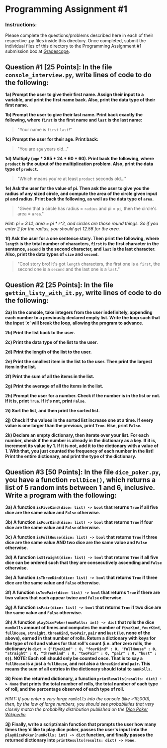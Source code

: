 # Programming Assignment #1

### Instructions:
Please complete the questions/problems described here in each of their respective .py files 
inside this directory. Once completed, submit the individual files of this directory to the Programming Assignment #1
submission box at [Gradescope](https://www.gradescope.com/).

## Question #1 [25 Points]: In the file `console_interview.py`, write lines of code to do the following:

**1a) Prompt the user to give their first name. Assign their input to a variable, and print the first name back. 
Also, print the data type of their first name.**

**1b) Prompt the user to give their last name. Print back exactly the following, where `first` is the first name 
and `last` is the last name:** 

>"Your name is `first` `last`!"

**1c) Prompt the user for their age. Print back:**

>"You are `age` years old..."

**1d) Multiply (`age` * 365 * 24 * 60 * 60). Print back the following, where `product` is the output of the 
multiplication problem. Also, print the data type of `product`.**

>"Which means you're at least `product` seconds old..."

**1e) Ask the user for the value of pi. Then ask the user to give you the radius of any sized circle, and compute 
the area of the circle given input pi and radius. Print back the following, as well as the data type of `area`.**

>"Given that a circle has radius = `radius` and pi = `pi`, then the circle's area = `area`." 

*Hint: pi = 3.14, area = pi * r^2, and circles are those round things. So if you enter 2 for the radius,
you should get 12.56 for the area.*

**1f) Ask the user for a one sentence story. Then print the following, where `length` is the total
number of characters, `first` is the first character in the sentence, `second` is the second character,
and `last` is the last character. Also, print the data types of `size` and `second`.**

> "Cool story bro! It's got `length` characters, the first one is a `first`,
> the second one is a `second` and the last one is a `last`."

## Question #2 [25 Points]: In the file `gettin_listy_with_it.py`, write lines of code to do the following:

**2a) In the console, take integers from the user indefinitely, appending each number to a previously declared empty 
list. Write the loop such that the input *'x'* will break the loop, allowing the program to advance.**

**2b) Print the list back to the user.**

**2c) Print the data type of the list to the user.**

**2d) Print the length of the list to the user.**

**2e) Print the smallest item in the list to the user. Then print the largest item in the list.**

**2f) Print the sum of all the items in the list.**

**2g) Print the average of all the items in the list.**

**2h) Prompt the user for a number. Check if the number is in the list or not. If it is, print `True`. If it's not,
print `False`.** 

**2i) Sort the list, and then print the sorted list.**

**2j) Check if the values in the sorted list increase one at a time. If every value is one larger than the previous,
print `True`. Else, print `False`.**

**2k) Declare an empty dictionary, then iterate over your list. For each number, check if the number is already in the
dictionary as a key. If it is, increment its value by 1. If it is not, add it to the dictionary with a value of 1.
With that, you just counted the frequency of each number in the list! Print the entire dictionary, and print the type
of the dictionary.**

## Question #3 [50 Points]: In the file `dice_poker.py`, you have a function `rollDice()`, which returns a list of 5 random ints between 1 and 6, inclusive. Write a program with the following:

**3a) A function `isFiveKind(dice: list) -> bool` that returns `True` if all five dice are the same value and
`False` otherwise.**

**3b) A function `isFourKind(dice: list) -> bool` that returns `True` if four dice are the same value and
`False` otherwise.**

**3c) A function `isFullHouse(dice: list) -> bool` that returns `True` if three dice are the same value AND two dice
are the same value and `False` otherwise.**

**3d) A function `isStraight(dice: list) -> bool` that returns `True` if all five dice can be ordered such that
they are consecutively ascending and `False` otherwise.**

**3e) A function `isThreeKind(dice: list) -> bool` that returns `True` if three dice are the same value and
`False` otherwise.**

**3f) A function `isTwoPair(dice: list) -> bool` that returns `True` if there are two values that each appear twice and
`False` otherwise.**

**3g) A function `isPair(dice: list) -> bool` that returns `True` if two dice are the same value and
`False` otherwise.**

**3h) A function `playDicePoker(numRolls: int) -> dict` that rolls the dice `numRolls` amount of times and
computes the number of `fiveKind`, `fourKind`, `fullHouse`, `straight`, `threeKind`, `twoPair`, `pair` and `bust`
(i.e. none of the above), earned in that number of rolls. Return a dictionary with keys for the type of roll and
values for that roll's count (i.e. after zero rolls, the dictionary is `dict = {"fiveKind" : 0, "fourKind" : 0,
"fullHouse" : 0, "straight" : 0, "threeKind" : 0, "twoPair" : 0, "pair" : 0, "bust" : 0}`). NOTE: Each roll should
only be counted once. That is to say a `fullHouse` is a just a `fullHouse`, and not also a `threeKind` and `pair`.
This means the sum of all entries in the dictionary should total to `numRolls`.**

**3i) From the returned dictionary, a function `printResults(results: dict) -> None` that prints the total number
of rolls, the total number of each type of roll, and the percentage observed of each type of roll.**

*HINT: If you enter a very large `numRolls` into the console (like >10,000), then, by the law of large numbers,
you should see probabilities that very closely match the probability distribution published on the
[Dice Poker Wikipedia](https://en.wikipedia.org/wiki/Poker_dice).*

**3j) Finally, write a script/main function that prompts the user how many times they'd like to play dice poker, passes
the user's input into the `playDicePoker(numRolls: int) -> dict` function, and finally passes the returned dictionary
into `printResults(results: dict) -> None`.**
